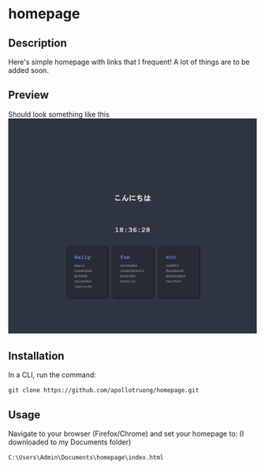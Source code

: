 # homepage

## Description
Here's simple homepage with links that I frequent!
A lot of things are to be added soon.

## Preview
Should look something like this
![test](test.png)

## Installation
In a CLI, run the command:
```
git clone https://github.com/apollotruong/homepage.git
```

## Usage
Navigate to your browser (Firefox/Chrome) and set your homepage to:
(I downloaded to my Documents folder)
```
C:\Users\Admin\Documents\homepage\index.html
```

